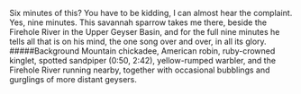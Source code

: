 Six minutes of this? You have to be kidding, I can almost hear the complaint. Yes, nine minutes. This savannah sparrow takes me there, beside the Firehole River in the Upper Geyser Basin, and for the full nine minutes he tells all that is on his mind, the one song over and over, in all its glory. 
#####Background
Mountain chickadee, American robin, ruby-crowned kinglet, spotted sandpiper (0:50, 2:42), yellow-rumped warbler, and the Firehole River running nearby, together with occasional bubblings and gurglings of more distant geysers. 
